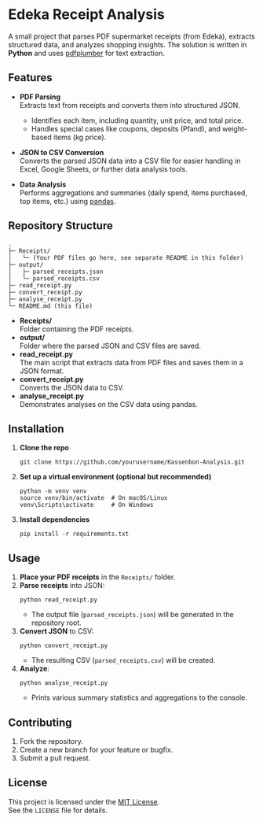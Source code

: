 # Edeka Receipt Analysis

A small project that parses PDF supermarket receipts (from Edeka), extracts structured data, and analyzes shopping insights. The solution is written in **Python** and uses [pdfplumber](https://github.com/jsvine/pdfplumber) for text extraction.

## Features

- **PDF Parsing**  
  Extracts text from receipts and converts them into structured JSON.
    - Identifies each item, including quantity, unit price, and total price.
    - Handles special cases like coupons, deposits (Pfand), and weight-based items (kg price).

- **JSON to CSV Conversion**  
  Converts the parsed JSON data into a CSV file for easier handling in Excel, Google Sheets, or further data analysis tools.

- **Data Analysis**  
  Performs aggregations and summaries (daily spend, items purchased, top items, etc.) using [pandas](https://pandas.pydata.org/).

## Repository Structure

```
.
├─ Receipts/
│   └─ (Your PDF files go here, see separate README in this folder)
├─ output/
│   ├─ parsed_receipts.json
│   └─ parsed_receipts.csv
├─ read_receipt.py
├─ convert_receipt.py
├─ analyse_receipt.py
└─ README.md (this file)
```

- **Receipts/**  
  Folder containing the PDF receipts.
- **output/**  
  Folder where the parsed JSON and CSV files are saved.
- **read_receipt.py**  
  The main script that extracts data from PDF files and saves them in a JSON format.
- **convert_receipt.py**  
  Converts the JSON data to CSV.
- **analyse_receipt.py**  
  Demonstrates analyses on the CSV data using pandas.

## Installation

1. **Clone the repo**
   ```
   git clone https://github.com/yourusername/Kassenbon-Analysis.git
   ```
2. **Set up a virtual environment (optional but recommended)**
   ```
   python -m venv venv
   source venv/bin/activate  # On macOS/Linux
   venv\Scripts\activate     # On Windows
   ```
3. **Install dependencies**
   ```
   pip install -r requirements.txt
   ```

## Usage

1. **Place your PDF receipts** in the `Receipts/` folder.
2. **Parse receipts** into JSON:
   ```
   python read_receipt.py
   ```
    - The output file (`parsed_receipts.json`) will be generated in the repository root.
3. **Convert JSON** to CSV:
   ```
   python convert_receipt.py
   ```
    - The resulting CSV (`parsed_receipts.csv`) will be created.
4. **Analyze**:
   ```
   python analyse_receipt.py
   ```
    - Prints various summary statistics and aggregations to the console.

## Contributing

1. Fork the repository.
2. Create a new branch for your feature or bugfix.
3. Submit a pull request.

## License

This project is licensed under the [MIT License](LICENSE).  
See the `LICENSE` file for details.